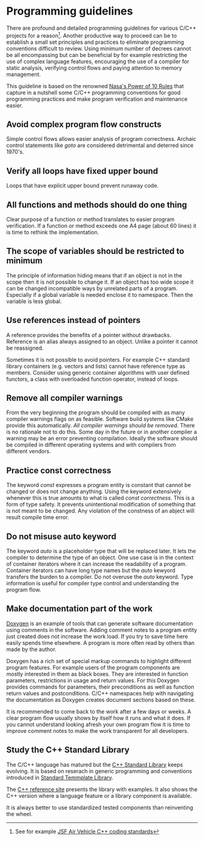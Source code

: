 # Programming guidelines
There are profound and detailed programming guidelines for various C/C++ projects
for a reason[^JSF]. Another productive way to proceed can be to establish a small set principles
and practices to eliminate programming conventions difficult to review. Using minimum number 
of decrees cannot be all encompassing but can be beneficial by for example restricting
the use of complex language features, encouraging the use of a compiler for static analysis, 
verifying control flows and paying attention to memory management.

This guideline is based on the renowned
[Nasa's Power of 10 Rules](https://en.wikipedia.org/wiki/The_Power_of_10:_Rules_for_Developing_Safety-Critical_Code)
that capture in a nutshell some C/C++ programming conventions for good programming
practices and make program verification and maintenance easier.

## Avoid complex program flow constructs
Simple control flows allows easier analysis of program correctness.
Archaic control statements like *goto* are considered detrimental
and deterred since 1970's.

## Verify all loops have fixed upper bound
Loops that have explicit upper bound prevent runaway code. 

## All functions and methods should do one thing
Clear purpose of a function or method translates to easier program verification.
If a function or  method exceeds one A4 page (about 60 lines) it is time to rethink
the implementation.

## The scope of variables should be restricted to minimum
The principle of information hiding means that if an object is not in the scope
then it is not possible to change it. If an object has too wide scope
it can be changed incompatible ways by unrelated parts of a program.
Especially if a global variable is needed enclose it to namespace. Then the
variable is less global.

## Use references instead of pointers
A reference provides the benefits of a pointer without drawbacks. 
Reference is an alias always assigned to an object. Unlike a pointer it cannot
be reassigned. 

Sometimes it is not possible to avoid pointers. For example C++ standard 
library containers (e.g. vectors and lists) cannot have reference type as 
members. Consider using generic container algorithms with user defined functors,
a class with overloaded function operator, instead of loops.

## Remove all compiler warnings
From the very beginning the program should be compiled with as many compiler 
warnings flags on as feasible. Software build systems like CMake provide this automatically.
*All compiler warnings should be removed*. There is no rationale not to do this. Some
day in the future or in another compiler a warning may be an error preventing
compilation. Ideally the software should be compiled in different operating systems and 
with compilers from different vendors.

## Practice const correctness
The keyword *const* expresses a program entity is constant that cannot be changed or does not change anything. 
Using the keyword extensively whenever this is true amounts to what is called *const correctness*. 
This is a form of type safety. It prevents unintentional modification of something that is not meant to be changed.
Any violation of the constness of an abject will result compile time error.

## Do not misuse auto keyword
The keyword *auto* is a placeholder type that will be replaced later. It lets the compiler to
determine the type of an object. One use case is in the context of container iterators
where it can increase the readability of a program. Container iterators can have long type names but
the *auto* kewyord transfers the burden to a compiler. Do not overuse the *auto* keyword. 
Type information is useful for compiler type control and understanding the program flow.

## Make documentation part of the work
[Doxygen](https:://www.doxygen.org) is an example of tools that can generate software documentation 
using comments in the  software. Adding comment notes to a program entity just created does 
not increase the work load. If you try to save time here easily spends time elsewhere.
A program is more often read by others than made by the author.

Doxygen has a rich set of special markup commands to highlight different program features. 
For example users of the program components are mostly interested in them as black boxes. 
They are interested in function parameters, restrictions in usage and return values. 
For this Doxygen provides commands for parameters, their preconditions as well as 
function return values and postconditions. C/C++ namespaces help with navigating 
the documentation as Doxygen creates document sections based on these.

It is recommended to come back to the work after a few days or weeks. A clear program flow
usually shows by itself how it runs and what it does. If you cannot understand looking afresh 
your own program flow it is time to improve comment notes to make the work transparent for all developers. 

## Study the C++ Standard Library
The C/C++ language has matured but the [C++ Standard Library](https://en.wikipedia.org/wiki/C%2B%2B_Standard_Library) 
keeps evolving. It is based on reserach in generic programming and conventions introduced in 
[Standard Temmplate Library](https://en.wikipedia.org/wiki/Standard_Template_Library).

The [C++ reference site](https://en.cppreference.com) presents the library with examples. 
It also shows the C++ version where a language feature or a library component is available.

It is always better to use standardized tested components than reinventing the wheel.

[^JSF]: See for example [JSF Air Vehicle C++ coding standards](https://www.stroustrup.com/JSF-AV-rules.pdf)


